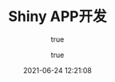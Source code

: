 ---
pageComponent:
  name: Catalogue
  data:
    path: 《Shiny APP开发》专栏
    imgUrl: https://cdn.jsdelivr.net/gh/xugaoyi/image_store/blog/20200112120340.png
    description: 本章内容为博主在原教程基础上添加学习笔记，教程版权归原作者所有。来源：<a href='https://wangdoc.com/javascript/' target='_blank'>JavaScript教程</a>
title: Shiny APP开发
date: 2021-06-24 12:21:08
permalink: /r/shiny/
article: false
comment: false
editLink: false
author:
  - name: Yang Du
  - link: https://github.com/nkbaim/
---